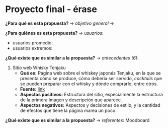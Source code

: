 # Proyecto final - érase

**¿Para qué es esta propuesta?** → *objetivo general* →  

**¿Para quiénes es esta propuesta?** → *usuarios*:
- usuarios promedio:
- usuarios extremos:

**¿Qué existe que es similar a la propuesta?** → *antecedentes (6)*: 
1. Sitio web Whisky Tenjaku 
    - **Qué es:** Página web sobre el whiskey japonés Tenjaku, en la que se presenta cómo se produce, cómo debería ser servido, *cocktails* que se pueden  preparar con el whisky y dónde comprarlo, entre otros. 
    - **Fuente:** [link](https://www.tenjakuwhisky.co.uk/)
    - **Aspectos positivos:** Estructura del sitio, especialmente la estructura de la primera imagen y descripción que aparece. 
    - **Aspectos negativos:** Aspectos y decisiones de estilo, y la cantidad de efectos que tiene la página marea un poco. 

**¿Qué existe que es similar a la propuesta?** → *referentes*: Moodboard
